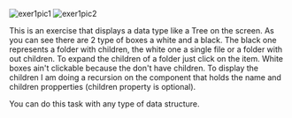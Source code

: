 ![exer1pic1](https://user-images.githubusercontent.com/89661647/205445286-f868f95c-a411-4355-88c5-f683cf5f1989.png)
![exer1pic2](https://user-images.githubusercontent.com/89661647/205445289-6de36e64-5573-4917-8737-67e36c1f615d.png)

This is an exercise that displays a data type like a Tree on the screen.
As you can see there are 2 type of boxes a white and a black.
The black one represents a folder with children, the white one a single file or a folder with out  children.
To expand the children of a folder just click on the item.
White boxes ain't clickable because the don't have children.
To display the children I am doing a recursion on the component that holds the name and children propperties (children property is optional).

You can do this task with any type of data structure.



